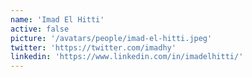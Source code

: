 ```yaml
---
name: 'Imad El Hitti'
active: false
picture: '/avatars/people/imad-el-hitti.jpeg'
twitter: 'https://twitter.com/imadhy'
linkedin: 'https://www.linkedin.com/in/imadelhitti/'
---
```

